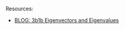 Resources:
- [BLOG: 3b1b Eigenvectors and Eigenvalues](https://www.3blue1brown.com/lessons/eigenvalues)